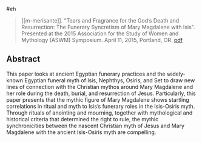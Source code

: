 #eh

> [[m-merisante]]. "Tears and Fragrance for the God’s Death and Resurrection: The Funerary Syncretism of Mary Magdalene with Isis". Presented at the 2015 Association for the Study of Women and Mythology (ASWM) Symposium. April 11, 2015, Portland, OR. [pdf](a/m-merisante2015.pdf)

## Abstract
This paper looks at ancient Egyptian funerary practices and the widely-known Egyptian funeral myth of Isis, Nephthys, Osiris, and Set to draw new lines of connection with the Christian mythos around Mary Magdalene and her role during the death, burial, and resurrection of Jesus. Particularly, this paper presents that the mythic figure of Mary Magdalene shows startling correlations in ritual and myth to Isis’s funerary roles in the Isis-Osiris myth. Through rituals of anointing and mourning, together with mythological and historical criteria that determined the right to rule, the mythic synchronicities between the nascent Christian myth of Jesus and Mary Magdalene with the ancient Isis-Osiris myth are compelling.